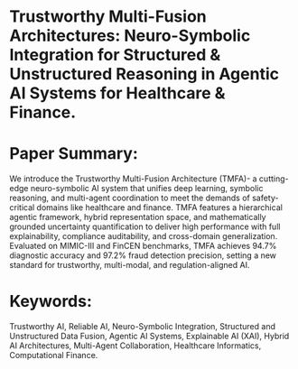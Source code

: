 # Trustworthy Multi-Fusion Architectures: Neuro-Symbolic Integration for Structured & Unstructured Reasoning in Agentic AI Systems for Healthcare & Finance.

# Paper Summary:
We introduce the Trustworthy Multi-Fusion Architecture (TMFA)- a cutting-edge neuro-symbolic AI system that unifies deep learning, symbolic reasoning, and multi-agent coordination to meet the demands of safety-critical domains like healthcare and finance. TMFA features a hierarchical agentic framework, hybrid representation space, and mathematically grounded uncertainty quantification to deliver high performance with full explainability, compliance auditability, and cross-domain generalization. Evaluated on MIMIC-III and FinCEN benchmarks, TMFA achieves 94.7% diagnostic accuracy and 97.2% fraud detection precision, setting a new standard for trustworthy, multi-modal, and regulation-aligned AI.

# Keywords: 
Trustworthy AI, Reliable AI, Neuro-Symbolic Integration, Structured
and Unstructured Data Fusion, Agentic AI Systems, Explainable AI (XAI), Hybrid AI
Architectures, Multi-Agent Collaboration, Healthcare Informatics, Computational Finance.
